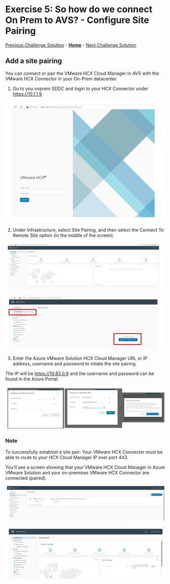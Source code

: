 # Exercise 5: So how do we connect On Prem to AVS? - Configure Site Pairing

[Previous Challenge Solution](./04-HCX-Manager-Appliance.md) - **[Home](../Readme.md)** - [Next Challenge Solution](./06-HCX-Network-Profiles.md)

## Add a site pairing
You can connect or pair the VMware HCX Cloud Manager in AVS with the VMware HCX Connector in your On-Prem datacenter.

1.	Go to you onprem SDDC and login to your HCX Connector under https://10.1.1.9 

![](./Images/05-HCX-Site-Pair/HCX_Sitepair1.png)

2.	Under Infrastructure, select Site Pairing, and then select the Connect To Remote Site option (in the middle of the screen).

![](./Images/05-HCX-Site-Pair/HCX_Sitepair2.png)

 ![](./Images/05-HCX-Site-Pair/HCX_Sitepair3.png)

3.	Enter the Azure VMware Solution HCX Cloud Manager URL or IP address, username and password to intiate the site pairing. 

The IP will be https://10.83.0.9 and the username and password can be found in the Azure Portal.

![](./Images/05-HCX-Site-Pair/HCX_Sitepair4.png)

 ### Note

To successfully establish a site pair:
Your VMware HCX Connector must be able to route to your HCX Cloud Manager IP over port 443.

You'll see a screen showing that your VMware HCX Cloud Manager in Azure VMware Solution and your on-premises VMware HCX Connector are connected (paired).

![](./Images/05-HCX-Site-Pair/HCX_Sitepair5.png)

![](./Images/05-HCX-Site-Pair/HCX_Sitepair6.png)